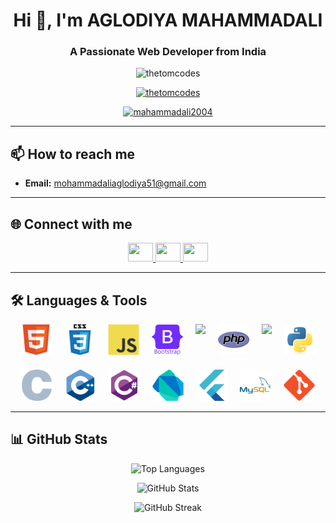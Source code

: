<!-- Profile Header -->
<h1 align="center">Hi 👋, I'm AGLODIYA MAHAMMADALI</h1>
<h3 align="center">A Passionate Web Developer from India</h3>

<!-- Profile Views -->
<p align="center">
  <img src="https://komarev.com/ghpvc/?username=thetomcodes&label=Profile%20views&color=0e75b6&style=flat" alt="thetomcodes" />
</p>

<!-- GitHub Trophies -->
<p align="center">
  <a href="https://github.com/ryo-ma/github-profile-trophy">
    <img src="https://github-profile-trophy.vercel.app/?username=thetomcodes&theme=gruvbox&margin-w=15&margin-h=15" alt="thetomcodes" />
  </a>
</p>

<!-- Social Badges -->
<p align="center">
  <a href="https://twitter.com/mahammadali2004" target="blank">
    <img src="https://img.shields.io/twitter/follow/mahammadali2004?logo=twitter&style=for-the-badge" alt="mahammadali2004" />
  </a>
</p>

---

## 📫 How to reach me
- **Email:** mohammadaliaglodiya51@gmail.com  

---

## 🌐 Connect with me
<p align="center">
  <a href="https://twitter.com/mahammadali2004" target="blank">
    <img src="https://raw.githubusercontent.com/rahuldkjain/github-profile-readme-generator/master/src/images/icons/Social/twitter.svg" height="30" width="40" />
  </a>
  <a href="https://linkedin.com/in/mahammadali aglodiya" target="blank">
    <img src="https://raw.githubusercontent.com/rahuldkjain/github-profile-readme-generator/master/src/images/icons/Social/linked-in-alt.svg" height="30" width="40" />
  </a>
  <a href="https://discord.gg/TheTomCodes" target="blank">
    <img src="https://raw.githubusercontent.com/rahuldkjain/github-profile-readme-generator/master/src/images/icons/Social/discord.svg" height="30" width="40" />
  </a>
</p>

---

## 🛠 Languages & Tools
<div align="center" style="display: flex; flex-wrap: wrap; gap: 20px; justify-content: center;">

<a href="https://developer.mozilla.org/en-US/docs/Web/HTML" target="_blank">
  <img src="https://raw.githubusercontent.com/devicons/devicon/master/icons/html5/html5-original.svg" width="50" />
</a>
<a href="https://developer.mozilla.org/en-US/docs/Web/CSS" target="_blank">
  <img src="https://raw.githubusercontent.com/devicons/devicon/master/icons/css3/css3-original-wordmark.svg" width="50" />
</a>
<a href="https://developer.mozilla.org/en-US/docs/Web/JavaScript" target="_blank">
  <img src="https://raw.githubusercontent.com/devicons/devicon/master/icons/javascript/javascript-original.svg" width="50" />
</a>
<a href="https://getbootstrap.com" target="_blank">
  <img src="https://raw.githubusercontent.com/devicons/devicon/master/icons/bootstrap/bootstrap-plain-wordmark.svg" width="50" />
</a>
<a href="https://tailwindcss.com/" target="_blank">
  <img src="https://upload.wikimedia.org/commons/d/d5/Tailwind_CSS_Logo.svg" width="50" />
</a>
<a href="https://www.php.net" target="_blank">
  <img src="https://raw.githubusercontent.com/devicons/devicon/master/icons/php/php-original.svg" width="50" />
</a>
<a href="https://laravel.com" target="_blank">
  <img src="https://upload.wikimedia.org/wikipedia/commons/9/9a/Laravel.svg" width="50" />
</a>
<a href="https://www.python.org" target="_blank">
  <img src="https://raw.githubusercontent.com/devicons/devicon/master/icons/python/python-original.svg" width="50" />
</a>
<a href="https://www.cprogramming.com/" target="_blank">
  <img src="https://raw.githubusercontent.com/devicons/devicon/master/icons/c/c-original.svg" width="50" />
</a>
<a href="https://www.w3schools.com/cpp/" target="_blank">
  <img src="https://raw.githubusercontent.com/devicons/devicon/master/icons/cplusplus/cplusplus-original.svg" width="50" />
</a>
<a href="https://learn.microsoft.com/en-us/dotnet/csharp/" target="_blank">
  <img src="https://raw.githubusercontent.com/devicons/devicon/master/icons/csharp/csharp-original.svg" width="50" />
</a>
<a href="https://dart.dev" target="_blank">
  <img src="https://raw.githubusercontent.com/devicons/devicon/master/icons/dart/dart-original.svg" width="50" />
</a>
<a href="https://flutter.dev" target="_blank">
  <img src="https://raw.githubusercontent.com/devicons/devicon/master/icons/flutter/flutter-original.svg" width="50" />
</a>
<a href="https://www.mysql.com/" target="_blank">
  <img src="https://raw.githubusercontent.com/devicons/devicon/master/icons/mysql/mysql-original-wordmark.svg" width="50" />
</a>
<a href="https://git-scm.com/" target="_blank">
  <img src="https://raw.githubusercontent.com/devicons/devicon/master/icons/git/git-original.svg" width="50" />
</a>

</div>

---

## 📊 GitHub Stats
<p align="center">
  <img src="https://github-readme-stats.vercel.app/api/top-langs?username=thetomcodes&show_icons=true&locale=en&layout=compact&theme=tokyonight" alt="Top Languages" />
</p>

<p align="center">
  <img src="https://github-readme-stats.vercel.app/api?username=thetomcodes&show_icons=true&locale=en&theme=tokyonight" alt="GitHub Stats" />
</p>

<p align="center">
  <img src="https://github-readme-streak-stats.herokuapp.com/?user=thetomcodes&theme=tokyonight" alt="GitHub Streak" />
</p>
